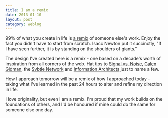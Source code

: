 ```yaml
---
title: I am a remix
date: 2013-01-10
layout: post
category: weblog
---
```


99% of what you create in life is [a remix](http://www.everythingisaremix.info/watch-the-series/) of someone else's work. Enjoy the fact you didn't have to start from scratch. Isacc Newton put it succinctly, "If I have seen further, it is by standing on the shoulders of giants."

<!-- more -->

The design I've created here is a remix - one based on a decade's worth of inspiration from all corners of the web. Hat tips to [Signal vs. Noise](http://37signals.com/svn/), [Galen Gidman](http://galengidman.com), the [Svbtle Network](http://svbtle.com) and [Information Architects](http://informationarchitects.net/blog/) just to name a few.

How I approach tomorrow will be a remix of how I approached today - taking what I've learned in the past 24 hours to alter and refine my direction in life.

I love originality, but even I am a remix. I'm proud that my work builds on the foundations of others, and I'd be honoured if mine could do the same for someone else one day.